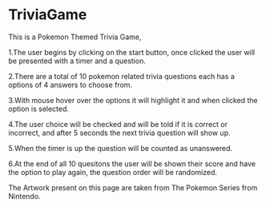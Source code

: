 # TriviaGame

This is a Pokemon Themed Trivia Game,

1.The user begins by clicking on the start button, once clicked the user will be presented with a timer and a question.

2.There are a total of 10 pokemon related trivia questions each has a options of 4 answers to choose from.

3.With mouse hover over the options it will highlight it and when clicked the option is selected.

4.The user choice will be checked and will be told if it is correct or incorrect, and after 5 seconds the next trivia question will show up.

5.When the timer is up the question will be counted as unanswered.

6.At the end of all 10 quesitons the user will be shown their score and have the option to play again, the question order will be randomized.



The Artwork present on this page are taken from The Pokemon Series from Nintendo.
